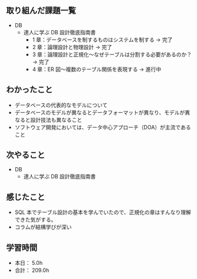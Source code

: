 ## 取り組んだ課題一覧

- DB
  - 達人に学ぶ DB 設計徹底指南書
    - 1 章：データベースを制するものはシステムを制する → 完了
    - 2 章：論理設計と物理設計 → 完了
    - 3 章：論理設計と正規化〜なぜテーブルは分割する必要があるのか？ → 完了
    - 4 章：ER 図〜複数のテーブル関係を表現する → 進行中

## わかったこと

- データベースの代表的なモデルについて
- データベースのモデルが異なるとデータフォーマットが異なり、モデルが異なると設計技法も異なること
- ソフトウェア開発においては、データ中心アプローチ（DOA）が主流であること

## 次やること

- DB
  - 達人に学ぶ DB 設計徹底指南書

## 感じたこと

- SQL 本でテーブル設計の基本を学んでいたので、正規化の章はすんなり理解できた気がする。
- コラムが結構学びが深い

## 学習時間

- 本日： 5.0h
- 合計： 209.0h
